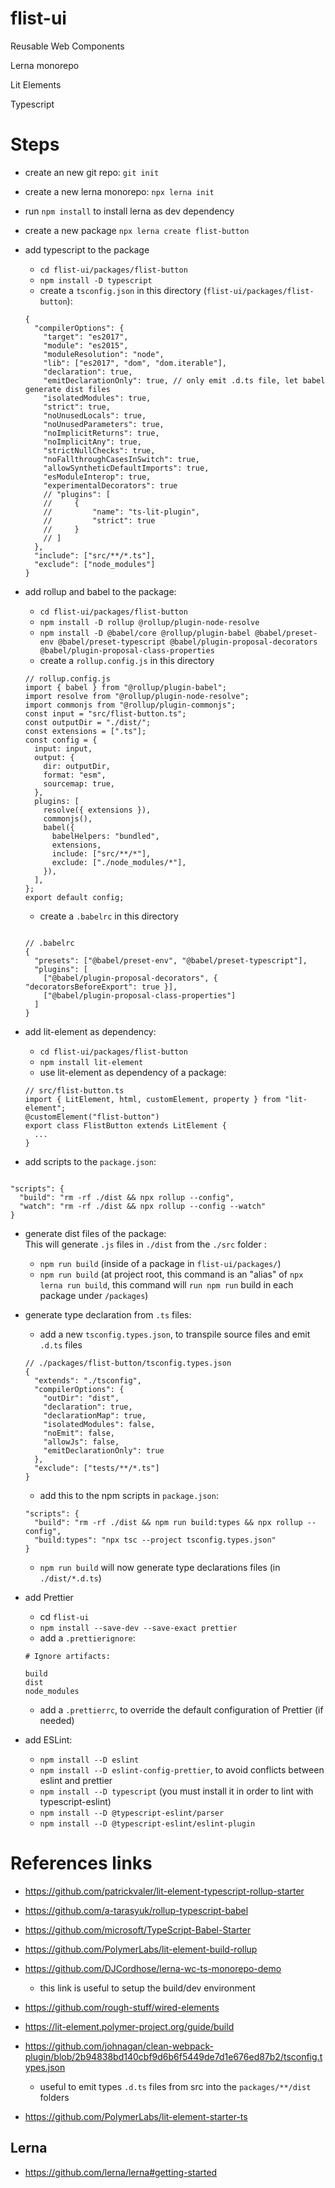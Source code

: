 # flist-ui

Reusable Web Components

Lerna monorepo

Lit Elements

Typescript

# Steps

- create an new git repo: `git init`
- create a new lerna monorepo: `npx lerna init`
- run `npm install` to install lerna as dev dependency
- create a new package `npx lerna create flist-button`
- add typescript to the package

  - `cd flist-ui/packages/flist-button`
  - `npm install -D typescript`
  - create a `tsconfig.json` in this directory (`flist-ui/packages/flist-button`):

  ```
  {
    "compilerOptions": {
      "target": "es2017",
      "module": "es2015",
      "moduleResolution": "node",
      "lib": ["es2017", "dom", "dom.iterable"],
      "declaration": true,
      "emitDeclarationOnly": true, // only emit .d.ts file, let babel generate dist files
      "isolatedModules": true,
      "strict": true,
      "noUnusedLocals": true,
      "noUnusedParameters": true,
      "noImplicitReturns": true,
      "noImplicitAny": true,
      "strictNullChecks": true,
      "noFallthroughCasesInSwitch": true,
      "allowSyntheticDefaultImports": true,
      "esModuleInterop": true,
      "experimentalDecorators": true
      // "plugins": [
      //     {
      //         "name": "ts-lit-plugin",
      //         "strict": true
      //     }
      // ]
    },
    "include": ["src/**/*.ts"],
    "exclude": ["node_modules"]
  }
  ```

- add rollup and babel to the package:

  - `cd flist-ui/packages/flist-button`
  - `npm install -D rollup @rollup/plugin-node-resolve`
  - `npm install -D @babel/core @rollup/plugin-babel @babel/preset-env @babel/preset-typescript @babel/plugin-proposal-decorators @babel/plugin-proposal-class-properties`
  - create a `rollup.config.js` in this directory

  ```
  // rollup.config.js
  import { babel } from "@rollup/plugin-babel";
  import resolve from "@rollup/plugin-node-resolve";
  import commonjs from "@rollup/plugin-commonjs";
  const input = "src/flist-button.ts";
  const outputDir = "./dist/";
  const extensions = [".ts"];
  const config = {
    input: input,
    output: {
      dir: outputDir,
      format: "esm",
      sourcemap: true,
    },
    plugins: [
      resolve({ extensions }),
      commonjs(),
      babel({
        babelHelpers: "bundled",
        extensions,
        include: ["src/**/*"],
        exclude: ["./node_modules/*"],
      }),
    ],
  };
  export default config;
  ```

  - create a `.babelrc` in this directory

  ```

  // .babelrc
  {
    "presets": ["@babel/preset-env", "@babel/preset-typescript"],
    "plugins": [
      ["@babel/plugin-proposal-decorators", { "decoratorsBeforeExport": true }],
      ["@babel/plugin-proposal-class-properties"]
    ]
  }

  ```

- add lit-element as dependency:

  - `cd flist-ui/packages/flist-button`
  - `npm install lit-element`
  - use lit-element as dependency of a package:

  ```
  // src/flist-button.ts
  import { LitElement, html, customElement, property } from "lit-element";
  @customElement("flist-button")
  export class FlistButton extends LitElement {
    ...
  }
  ```

- add scripts to the `package.json`:

```

"scripts": {
  "build": "rm -rf ./dist && npx rollup --config",
  "watch": "rm -rf ./dist && npx rollup --config --watch"
}

```

- generate dist files of the package:  
  This will generate `.js` files in `./dist` from the `./src` folder :

  - `npm run build` (inside of a package in `flist-ui/packages/`)
  - `npm run build` (at project root, this command is an "alias" of `npx lerna run build`, this command will `run npm run` build in each package under `/packages`)

- generate type declaration from `.ts` files:

  - add a new `tsconfig.types.json`, to transpile source files and emit `.d.ts` files

  ```
  // ./packages/flist-button/tsconfig.types.json
  {
    "extends": "./tsconfig",
    "compilerOptions": {
      "outDir": "dist",
      "declaration": true,
      "declarationMap": true,
      "isolatedModules": false,
      "noEmit": false,
      "allowJs": false,
      "emitDeclarationOnly": true
    },
    "exclude": ["tests/**/*.ts"]
  }
  ```

  - add this to the npm scripts in `package.json`:

  ```
  "scripts": {
    "build": "rm -rf ./dist && npm run build:types && npx rollup --config",
    "build:types": "npx tsc --project tsconfig.types.json"
  }
  ```

  - `npm run build` will now generate type declarations files (in `./dist/*.d.ts`)

- add Prettier

  - cd `flist-ui`
  - `npm install --save-dev --save-exact prettier`
  - add a `.prettierignore`:

  ```
  # Ignore artifacts:

  build
  dist
  node_modules
  ```

  - add a `.prettierrc`, to override the default configuration of Prettier (if needed)

- add ESLint:
  - `npm install --D eslint`
  - `npm install --D eslint-config-prettier`, to avoid conflicts between eslint and prettier
  - `npm install --D typescript` (you must install it in order to lint with typescript-eslint)
  - `npm install --D @typescript-eslint/parser`
  - `npm install --D @typescript-eslint/eslint-plugin`

# References links

- https://github.com/patrickvaler/lit-element-typescript-rollup-starter

- https://github.com/a-tarasyuk/rollup-typescript-babel

- https://github.com/microsoft/TypeScript-Babel-Starter

- https://github.com/PolymerLabs/lit-element-build-rollup

- https://github.com/DJCordhose/lerna-wc-ts-monorepo-demo

  - this link is useful to setup the build/dev environment

- https://github.com/rough-stuff/wired-elements

- https://lit-element.polymer-project.org/guide/build

- https://github.com/johnagan/clean-webpack-plugin/blob/2b94838bd140cbf9d6b6f5449de7d1e676ed87b2/tsconfig.types.json

  - useful to emit types `.d.ts` files from src into the `packages/**/dist` folders

- https://github.com/PolymerLabs/lit-element-starter-ts

## Lerna

- https://github.com/lerna/lerna#getting-started
